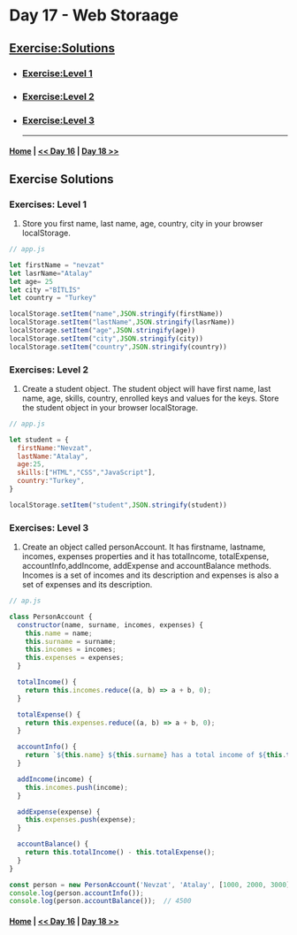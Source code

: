   # Day 17  - Web Storaage
 

## [Exercise:Solutions](#exercise-solutions)

- ### [Exercise:Level 1](#exercises-level-1)
- ### [Exercise:Level 2](#exercises-level-2)
- ### [Exercise:Level 3](#exercises-level-3) <hr>


 #### [Home](../README.md) | [<< Day 16](./16_day_JSON.md) | [Day 18 >>](./18_day_promise.md)

## Exercise Solutions


### Exercises: Level 1

1. Store you first name, last name, age, country, city in your browser localStorage.
```js
// app.js

let firstName = "nevzat"
let lasrName="Atalay"
let age= 25
let city ="BİTLİS"
let country = "Turkey"

localStorage.setItem("name",JSON.stringify(firstName))
localStorage.setItem("lastName",JSON.stringify(lasrName))
localStorage.setItem("age",JSON.stringify(age))
localStorage.setItem("city",JSON.stringify(city))
localStorage.setItem("country",JSON.stringify(country))
```

### Exercises: Level 2

1. Create a student object. The student object will have first name, last name, age, skills, country, enrolled keys and values for the keys. Store the student object in your browser localStorage.
```js
// app.js

let student = {
  firstName:"Nevzat",
  lastName:"Atalay",
  age:25,
  skills:["HTML","CSS","JavaScript"],
  country:"Turkey",
}

localStorage.setItem("student",JSON.stringify(student))
```
### Exercises: Level 3

1. Create an object called personAccount. It has firstname, lastname, incomes, expenses properties and it has totalIncome, totalExpense, accountInfo,addIncome, addExpense and accountBalance methods. Incomes is a set of incomes and its description and expenses is also a set of expenses and its description.


```js
// ap.js

class PersonAccount {
  constructor(name, surname, incomes, expenses) {
    this.name = name;
    this.surname = surname;
    this.incomes = incomes;
    this.expenses = expenses;
  }

  totalIncome() {
    return this.incomes.reduce((a, b) => a + b, 0);
  }

  totalExpense() {
    return this.expenses.reduce((a, b) => a + b, 0);
  }

  accountInfo() {
    return `${this.name} ${this.surname} has a total income of ${this.totalIncome()} and a total expense of ${this.totalExpense()}.`;
  }

  addIncome(income) {
    this.incomes.push(income);
  }

  addExpense(expense) {
    this.expenses.push(expense);
  }

  accountBalance() {
    return this.totalIncome() - this.totalExpense();
  }
}

const person = new PersonAccount('Nevzat', 'Atalay', [1000, 2000, 3000], [500, 1000]);
console.log(person.accountInfo());  
console.log(person.accountBalance());  // 4500
```
 #### [Home](../README.md) | [<< Day 16](./16_day_JSON.md) | [Day 18 >>](./18_day_promise.md)